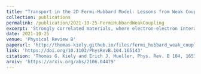 ```yaml
---
title: "Transport in the 2D Fermi-Hubbard Model: Lessons from Weak Coupling (Editor's Suggestion)"
collection: publications
permalink: /publication/2021-10-25-FermiHubbardWeakCoupling
excerpt: 'Strongly correlated materials, where electron-electron interactions dominate, display a range of important yet poorly understood phenomena including high temperature superconductivity and exotic magnetism. Many such materials also feature unusual "strange metal"  transport, corresponding to unexpected temperature dependence of the resistivity. In this paper, we showed that weakly-interacting systems can display resistivity signatures typically associated with such strange metals. The origin of this effect is bandstructure nesting (at low temperatures) and a bounded spectrum (at high temperatures). These results are particularly important for interpreting recent cold atom experiments exploring transport in Fermi-Hubbard systems, as these experiments are constrained to operate at very high effective temperatures.'
date: 2021-10-25
venue: 'Physical Review B'
paperurl: 'http://thomas-kiely.github.io/files/fermi_hubbard_weak_coupling_paper.pdf'
link: 'https://doi.org/10.1103/PhysRevB.104.165143'
citation: 'Thomas G. Kiely and Erich J. Mueller, Phys. Rev. B 104, 165143 (2021)'
arxiv: 'https://arxiv.org/abs/2106.04479'
---
```

<!-- This paper is about the number 1. The number 2 is left for future work.

[Download paper here](http://thomas-kiely.github.io/files/2021-10-25-FermiHubbardWeakCoupling.pdf)

Recommended citation: Thomas G. Kiely and Erich J. Mueller, Phys. Rev. B 104, 165143 (2021) -->